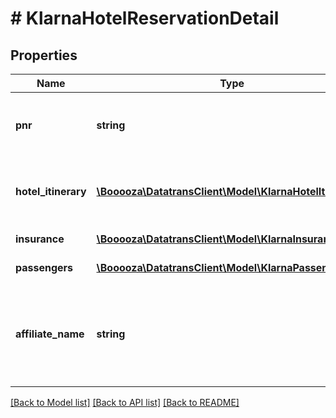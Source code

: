 # # KlarnaHotelReservationDetail

## Properties

Name | Type | Description | Notes
------------ | ------------- | ------------- | -------------
**pnr** | **string** | Trip booking number, e.g. VH67899 | [optional]
**hotel_itinerary** | [**\Booooza\DatatransClient\Model\KlarnaHotelItinerary[]**](KlarnaHotelItinerary.md) | Hotel itinerary data, one per hotel stay | [optional]
**insurance** | [**\Booooza\DatatransClient\Model\KlarnaInsurance[]**](KlarnaInsurance.md) | Insurance data | [optional]
**passengers** | [**\Booooza\DatatransClient\Model\KlarnaPassenger[]**](KlarnaPassenger.md) | Passenger data | [optional]
**affiliate_name** | **string** | Name of the affiliate that originated the purchase. If none, leave blank. | [optional]

[[Back to Model list]](../../README.md#models) [[Back to API list]](../../README.md#endpoints) [[Back to README]](../../README.md)
